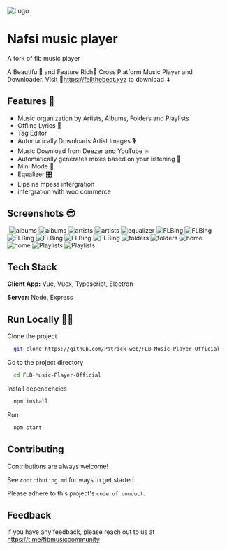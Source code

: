 
![Logo](https://i.ibb.co/ry3w6cw/flb-website-min.jpg)

    
# Nafsi music player
A fork of flb music player

A Beautiful🌹 and Feature Rich💎 Cross Platform Music Player and Downloader.
Visit 🔗https://fellthebeat.xyz to download ⬇




## Features 🔩

- Music organization by Artists, Albums, Folders and Playlists 
- Offline Lyrics 📜
- Tag Editor
- Automatically Downloads Artist Images 🎙
- Music Download from Deezer and YouTube 🔥
- Automatically generates mixes based on your listening 🕺
- Mini Mode 🤏
- Equalizer 🎛
- Lipa na mpesa intergration
- intergration with woo commerce

  
## Screenshots 😎

​
![albums](https://i.ibb.co/ChZDKqf/albums-1-min.jpg)
![albums](https://i.ibb.co/P1JHBgp/albums-2-min.jpg)
![artists](https://i.ibb.co/6yBt2hZ/artists-1-min.jpg)
![artists](https://i.ibb.co/1sgQR1d/artists-2-min.jpg)
![equalizer](https://i.ibb.co/L8YFTpD/equalizer-min.jpg)
![FLBing](https://i.ibb.co/BNkW23s/FLBing-1-min.jpg)
![FLBing](https://i.ibb.co/chNDVXn/FLBing-2-min.jpg)
![FLBing](https://i.ibb.co/P4ccyKb/FLBing-3-min.jpg)
![FLBing](https://i.ibb.co/HFkVZ5p/FLBing-4-min.jpg)
![FLBing](https://i.ibb.co/fGY8Zq3/FLBing-5-min.jpg)
![FLBing](https://i.ibb.co/qdSR5n1/FLBing-6-min.jpg)
![folders](https://i.ibb.co/LkDJswy/folders-1-min.jpg)
![folders](https://i.ibb.co/H75PhGC/folders-2-min.jpg)
![home](https://i.ibb.co/41F677n/home-1-min.jpg)
![home](https://i.ibb.co/WDDvcsV/home-2-min.jpg)
![Playlists](https://i.ibb.co/T0HMGWv/Playlists-1-min.jpg)
![Playlists](https://i.ibb.co/1Jqg0qZ/Playlists-2-min.jpg)
## Tech Stack

**Client App:** Vue, Vuex, Typescript, Electron

**Server:** Node, Express

  
## Run Locally 🏃‍♂️

Clone the project

```bash
  git clone https://github.com/Patrick-web/FLB-Music-Player-Official
```

Go to the project directory

```bash
  cd FLB-Music-Player-Official
```

Install dependencies

```bash
  npm install
```

Run 

```bash
  npm start
```

  
## Contributing

Contributions are always welcome!

See `contributing.md` for ways to get started.

Please adhere to this project's `code of conduct`.

  
## Feedback

If you have any feedback, please reach out to us at https://t.me/flbmusiccommunity

  

  
